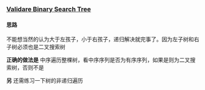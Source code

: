 ### [Validare Binary Search Tree](https://leetcode.com/problems/validate-binary-search-tree/description/)

#### 思路

不能想当然的认为大于左孩子，小于右孩子，递归解决就完事了。因为左子树和右子树必须也是二叉搜索树

**正确的做法是**
中序遍历整棵树，看中序序列是否为有序序列，如果是则为二叉搜索树，否则不是

**另**
还需练习一下树的非递归遍历